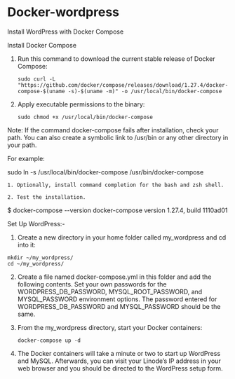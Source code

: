 # Docker-wordpress
Install WordPress with Docker Compose

Install Docker Compose

1. Run this command to download the current stable release of Docker Compose:

       sudo curl -L "https://github.com/docker/compose/releases/download/1.27.4/docker-compose-$(uname -s)-$(uname -m)" -o /usr/local/bin/docker-compose

2. Apply executable permissions to the binary:

       sudo chmod +x /usr/local/bin/docker-compose

Note: If the command docker-compose fails after installation, check your path. You can also create a symbolic link to /usr/bin or any other directory in your path.

For example:

sudo ln -s /usr/local/bin/docker-compose /usr/bin/docker-compose

    1. Optionally, install command completion for the bash and zsh shell.

    2. Test the installation.

$ docker-compose --version
docker-compose version 1.27.4, build 1110ad01

Set Up WordPress:-

  1. Create a new directory in your home folder called my_wordpress and cd into it:

    mkdir ~/my_wordpress/
    cd ~/my_wordpress/
    
  2. Create a file named docker-compose.yml in this folder and add the following contents. Set your own passwords for the WORDPRESS_DB_PASSWORD, MYSQL_ROOT_PASSWORD, and         MYSQL_PASSWORD environment options. The password entered for WORDPRESS_DB_PASSWORD and MYSQL_PASSWORD should be the same.
 
  3. From the my_wordpress directory, start your Docker containers:

         docker-compose up -d    
 
   4. The Docker containers will take a minute or two to start up WordPress and MySQL. Afterwards, you can visit your Linode’s IP address in your web browser and you should be   directed to the WordPress setup form.

